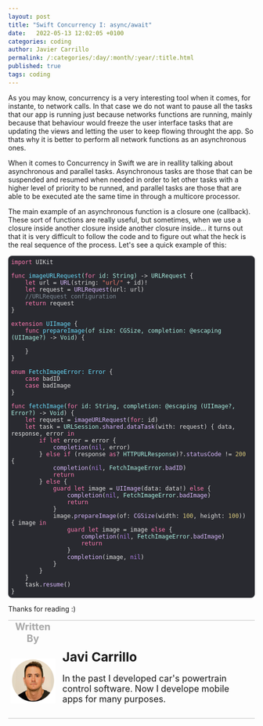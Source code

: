 ```yaml
---
layout: post
title: "Swift Concurrency I: async/await"
date:   2022-05-13 12:02:05 +0100
categories: coding
author: Javier Carrillo
permalink: /:categories/:day/:month/:year/:title.html
published: true
tags: coding
---
```

As you may know, concurrency is a very interesting tool when it comes, for instante, to network calls. In that case we do not want to pause all the tasks that our app is running just because networks functions are running, mainly because that behaviour would freeze the user interface tasks that are updating the views and letting the user to keep flowing throught the app. So thats why it is better to perform all network functions as an asynchronous ones.

When it comes to Concurrency in Swift we are in reallity talking about asynchronous and parallel tasks. Asynchronous tasks are those that can be suspended and resumed when needed in order to let other tasks with a higher level of priority to be runned, and parallel tasks are those that are able to be executed ate the same time in through a multicore processor.

The main example of an asynchronous function is a closure one (callback). These sort of functions are really useful, but sometimes, when we use a closure inside another closure inside another closure inside... it turns out that it is very difficult to follow the code and to figure out what the heck is the real sequence of the process. Let's see a quick example of this:

<style>.hljs-link{color:#DABAFF;}.hljs-name{color:#DABAFF;}.hljs-selector-class{color:#DABAFF;}.hljs{display:block;padding:0.5em;color:#E0E0E0;}.hljs-selector-tag{color:#FF7AB2;}.hljs-meta{color:#B281EB;}.hljs-string{color:#FF8170;}.hljs-attribute{color:#DABAFF;}.hljs-symbol{color:#FF8170;}.hljs-emphasis{font-style:italic;}.hljs-class{color:#6BDFFF;}.hljs-addition{color:#FF8170;}.hljs-regexp{color:#DABAFF;}.hljs-params{color:#ACF2E4;}.hljs-built_in{color: #B281EB;}.hljs-deletion{color:#DABAFF;}.hljs-function{color:#6BDFFF;}.hljs-template-variable{color:#DABAFF;}.hljs-builtin-name{color: #B281EB;}.hljs-number{color: #D9C97C;}.hljs-section{color:#6BDFFF;}.hljs-variable{color:#DABAFF;}.hljs-literal{color: #B281EB;}.hljs-type{color:#ACF2E4;}.hljs-bullet{color:#FF8170;}.hljs-keyword{color:#FF7AB2;}.hljs-comment{color:#7F8C98;}.hljs-tag{color:#DABAFF;}.hljs-strong{font-weight:bold;}.hljs-selector-id{color:#DABAFF;}.hljs-quote{color:#7F8C98;}.hljs-title{color:#6BDFFF;}</style>

<pre style="background-color: #FDFDFD; border-top: 0px solid gray; border-left: 0px solid gray; border-right: 0px solid gray; border-bottom: 0px solid #DDDDDD"><code class="hljs" style="background:#292A30;border-radius:8px"><span class="hljs-keyword">import</span> UIKit

<span class="hljs-function"><span class="hljs-keyword">func</span> <span class="hljs-title">imageURLRequest</span><span class="hljs-params">(<span class="hljs-keyword">for</span> id: String)</span></span> -&gt; <span class="hljs-type">URLRequest</span> {
    <span class="hljs-keyword">let</span> url =<span class="hljs-attribute"> URL</span>(string: <span class="hljs-string">"url/"</span> + id)!
    <span class="hljs-keyword">let</span> request =<span class="hljs-attribute"> URLRequest</span>(url: url)
    <span class="hljs-comment">//URLRequest configuration</span>
    <span class="hljs-keyword">return</span> request
}

<span class="hljs-class"><span class="hljs-keyword">extension</span> <span class="hljs-title">UIImage</span> </span>{
    <span class="hljs-function"><span class="hljs-keyword">func</span> <span class="hljs-title">prepareImage</span><span class="hljs-params">(of size: CGSize, completion: @escaping <span class="hljs-params">(UIImage?)</span></span></span> -&gt; <span class="hljs-type">Void</span>) {
        
    }
}

<span class="hljs-class"><span class="hljs-keyword">enum</span> <span class="hljs-title">FetchImageError</span>: <span class="hljs-title">Error</span> </span>{
    <span class="hljs-keyword">case</span> badID
    <span class="hljs-keyword">case</span> badImage
}

<span class="hljs-function"><span class="hljs-keyword">func</span> <span class="hljs-title">fetchImage</span><span class="hljs-params">(<span class="hljs-keyword">for</span> id: String, completion: @escaping <span class="hljs-params">(UIImage?, Error?)</span></span></span> -&gt; <span class="hljs-type">Void</span>) {
    <span class="hljs-keyword">let</span> request =<span class="hljs-attribute"> imageURLRequest</span>(<span class="hljs-keyword">for</span>: id)
    <span class="hljs-keyword">let</span> task = <span class="hljs-type">URLSession</span>.<span class="hljs-attribute">shared</span>.<span class="hljs-attribute">dataTask</span>(with: request) { data, response, error <span class="hljs-keyword">in</span>
        <span class="hljs-keyword">if</span> <span class="hljs-keyword">let</span> error = error {
           <span class="hljs-attribute"> completion</span>(<span class="hljs-literal">nil</span>, error)
        } <span class="hljs-keyword">else</span> <span class="hljs-keyword">if</span> (response <span class="hljs-keyword">as</span>? <span class="hljs-type">HTTPURLResponse</span>)?.<span class="hljs-attribute">statusCode</span> != <span class="hljs-number">200</span> {
           <span class="hljs-attribute"> completion</span>(<span class="hljs-literal">nil</span>, <span class="hljs-type">FetchImageError</span>.<span class="hljs-attribute">badID</span>)
            <span class="hljs-keyword">return</span>
        } <span class="hljs-keyword">else</span> {
            <span class="hljs-keyword">guard</span> <span class="hljs-keyword">let</span> image =<span class="hljs-attribute"> UIImage</span>(data: data!) <span class="hljs-keyword">else</span> {
               <span class="hljs-attribute"> completion</span>(<span class="hljs-literal">nil</span>, <span class="hljs-type">FetchImageError</span>.<span class="hljs-attribute">badImage</span>)
                <span class="hljs-keyword">return</span>
            }
            image.<span class="hljs-attribute">prepareImage</span>(of:<span class="hljs-attribute"> CGSize</span>(width: <span class="hljs-number">100</span>, height: <span class="hljs-number">100</span>)) { image <span class="hljs-keyword">in</span>
                <span class="hljs-keyword">guard</span> <span class="hljs-keyword">let</span> image = image <span class="hljs-keyword">else</span> {
                   <span class="hljs-attribute"> completion</span>(<span class="hljs-literal">nil</span>, <span class="hljs-type">FetchImageError</span>.<span class="hljs-attribute">badImage</span>)
                    <span class="hljs-keyword">return</span>
                }
               <span class="hljs-attribute"> completion</span>(image, <span class="hljs-literal">nil</span>)
            }
        }
    }
    task.<span class="hljs-attribute">resume</span>()
}
</code></pre>


Thanks for reading :)

<table style="width: 100%; overflow: scroll; border-right: 0px solid gray; border-left: 0px solid gray">
    <tr style="border-right: 0px solid gray; border-left: 0px solid gray">
        <td style="width: 20%; border-top: 2px solid #DDDDDD; border-left: 0px solid gray; border-right: 0px solid gray; border-bottom: 0px solid gray; text-align: center; vertical-align: center; padding: 0px">
            <p style="color: #A8A8A8; font-size: 20px; margin: 0px 0px"><b>Written By</b></p>
        </td>
        <td style="border-top: 2px solid #DDDDDD; border-left: 0px solid gray; border-right: 0px solid gray; border-bottom: 0px solid gray; text-align: center; vertical-align: center; padding: 0px">
            <p style="color: #A8A8A8; font-size: 20px"><b></b></p>
        </td>
    </tr>
    <tr style="border-right: 0px solid gray; border-left: 0px solid gray">
        <td style="border-top: 0px solid gray; border-left: 0px solid gray; border-right: 0px solid gray; border-bottom: 2px solid #DDDDDD; color: gray; font-size: 20px; background-color: #FDFDFD; text-align: center; vertical-align: center; horizontal-align: center; padding: 5px">
        <img style="display: block; margin-left: auto; margin-right: auto; width: 100%; object-fit: contain" src="/assets/img/yo.png">
        </td>
        <td style="border-top: 0px solid gray; border-left: 0px solid gray; border-right: 0px solid gray; border-bottom: 2px solid #DDDDDD; background-color: #FDFDFD; text-align: left; vertical-align: center; padding: 10px">
            <p style="font-size: 26px; margin: 0px 0px"><b>Javi Carrillo</b></p>
            <p style="font-size: 18px">In the past I developed car's powertrain control software. Now I develope mobile apps for many purposes.</p>
        </td>
    </tr>
</table>




